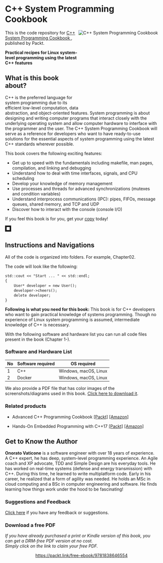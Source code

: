 


# C++ System Programming Cookbook 

<a href="https://www.packtpub.com/programming/c-system-programming-cookbook?utm_source=github&utm_medium=repository&utm_campaign=9781838646554"><img src="https://www.packtpub.com/media/catalog/product/cache/e4d64343b1bc593f1c5348fe05efa4a6/9/7/9781838646554-original.png" alt="C++ System Programming Cookbook " height="256px" align="right"></a>

This is the code repository for [C++ System Programming Cookbook ](https://www.packtpub.com/programming/c-system-programming-cookbook?utm_source=github&utm_medium=repository&utm_campaign=9781838646554), published by Packt.

**Practical recipes for Linux system-level programming using the latest C++ features**

## What is this book about?
C++ is the preferred language for system programming due to its efficient low-level computation, data abstraction, and object-oriented features. System programming is about designing and writing computer programs that interact closely with the underlying operating system and allow computer hardware to interface with the programmer and the user. The C++ System Programming Cookbook will serve as a reference for developers who want to have ready-to-use solutions for the essential aspects of system programming using the latest C++ standards wherever possible.


This book covers the following exciting features:
* Get up to speed with the fundamentals including makefile, man pages, compilation, and linking and debugging 
* Understand how to deal with time interfaces, signals, and CPU scheduling 
* Develop your knowledge of memory management 
* Use processes and threads for advanced synchronizations (mutexes and condition variables) 
* Understand interprocess communications (IPC): pipes, FIFOs, message queues, shared memory, and TCP and UDP 
* Discover how to interact with the console (console I/O)

If you feel this book is for you, get your [copy](https://www.amazon.com/dp/1838646558) today!

<a href="https://www.packtpub.com/?utm_source=github&utm_medium=banner&utm_campaign=GitHubBanner"><img src="https://raw.githubusercontent.com/PacktPublishing/GitHub/master/GitHub.png" 
alt="https://www.packtpub.com/" border="5" /></a>

## Instructions and Navigations
All of the code is organized into folders. For example, Chapter02.

The code will look like the following:
```
std::cout << "Start ... " << std::endl;
{
    User* developer = new User();
    developer->cheers();
    delete developer;
}
```

**Following is what you need for this book:**
This book is for C++ developers who want to gain practical knowledge of systems programming. Though no experience of Linux system programming is assumed, intermediate knowledge of C++ is necessary.

With the following software and hardware list you can run all code files present in the book (Chapter 1-).
### Software and Hardware List
| No | Software required | OS required |
| -------- | ------------------------------------ | ----------------------------------- |
| 1 | C++ | Windows, macOS, Linux |
| 2 | Docker | Windows, macOS, Linux |


We also provide a PDF file that has color images of the screenshots/diagrams used in this book. [Click here to download it](https://static.packt-cdn.com/downloads/9781838646554_ColorImages.pdf).

### Related products
* Advanced C++ Programming Cookbook  [[Packt]](https://www.packtpub.com/programming/advanced-c-cookbook?utm_source=github&utm_medium=repository&utm_campaign=9781838559915) [[Amazon]](https://www.amazon.com/dp/B083QG9G7H)

* Hands-On Embedded Programming with C++17  [[Packt]](https://www.packtpub.com/application-development/hands-embedded-programming-c17?utm_source=github&utm_medium=repository&utm_campaign=9781788629300) [[Amazon]](https://www.amazon.com/dp/1788629302)

## Get to Know the Author
**Onorato Vaticone**
is a software engineer with over 18 years of experience. A C++ expert, he has deep, system-level programming experience. An Agile coach and XP advocate, TDD and Simple Design are his everyday tools. He has worked on real-time systems (defense and energy transmission) with C++. During this time, he learned to write multiplatform code. Early in his career, he realized that a form of agility was needed. He holds an MSc in cloud computing and a BSc in computer engineering and software. He finds learning how things work under the hood to be fascinating!

### Suggestions and Feedback
[Click here](https://docs.google.com/forms/d/e/1FAIpQLSdy7dATC6QmEL81FIUuymZ0Wy9vH1jHkvpY57OiMeKGqib_Ow/viewform) if you have any feedback or suggestions.


### Download a free PDF

 <i>If you have already purchased a print or Kindle version of this book, you can get a DRM-free PDF version at no cost.<br>Simply click on the link to claim your free PDF.</i>
<p align="center"> <a href="https://packt.link/free-ebook/9781838646554">https://packt.link/free-ebook/9781838646554 </a> </p>